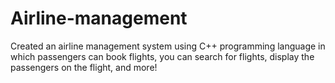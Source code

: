 # Airline-management
Created an airline management system using C++ programming language in which passengers can book flights, you can search for flights, display the passengers on the flight, and more!
